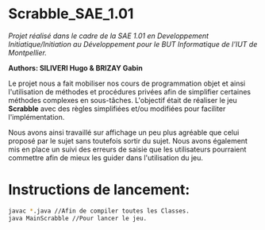 # Scrabble_SAE_1.01

*Projet réalisé dans le cadre de la SAE 1.01 en Developpement Initiatique/Initiation au Développement pour le BUT Informatique de l'IUT de Montpellier.*

**Authors: SILIVERI Hugo & BRIZAY Gabin**

Le projet nous a fait mobiliser nos cours de programmation objet et ainsi l'utilisation de méthodes et procédures privées afin de simplifier certaines méthodes complexes en sous-tâches.
L'objectif était de réaliser le jeu **Scrabble** avec des règles simplifiées et/ou modifiées pour faciliter l'implémentation.

Nous avons ainsi travaillé sur affichage un peu plus agréable que celui proposé par le sujet sans toutefois sortir du sujet. 
Nous avons également mis en place un suivi des erreurs de saisie que les utilisateurs pourraient commettre afin de mieux les guider dans l'utilisation du jeu.


# Instructions de lancement:

```bash
javac *.java //Afin de compiler toutes les Classes.
java MainScrabble //Pour lancer le jeu.
```
